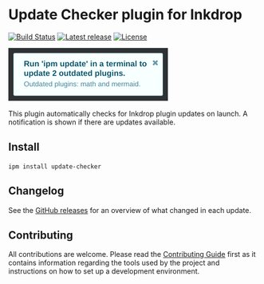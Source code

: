 # Update Checker plugin for Inkdrop

[![Build Status](https://dev.azure.com/jmerle/inkdrop-update-checker/_apis/build/status/Build?branchName=master)](https://dev.azure.com/jmerle/inkdrop-update-checker/_build/latest?definitionId=20&branchName=master)
[![Latest release](https://img.shields.io/github/v/release/jmerle/inkdrop-update-checker)](https://my.inkdrop.app/plugins/update-checker)
[![License](https://img.shields.io/github/license/jmerle/inkdrop-update-checker)](https://github.com/jmerle/inkdrop-update-checker/blob/master/LICENSE)

![](./media/notification.png)

This plugin automatically checks for Inkdrop plugin updates on launch. A notification is shown if there are updates available.

## Install

```
ipm install update-checker
```

## Changelog

See the [GitHub releases](https://github.com/jmerle/inkdrop-update-checker/releases) for an overview of what changed in each update.

## Contributing

All contributions are welcome. Please read the [Contributing Guide](https://github.com/jmerle/inkdrop-update-checker/blob/master/CONTRIBUTING.md) first as it contains information regarding the tools used by the project and instructions on how to set up a development environment.
